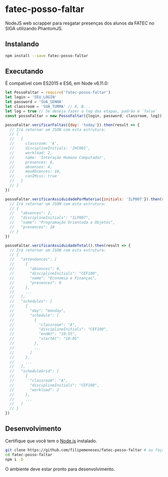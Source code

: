 # fatec-posso-faltar

NodeJS web scrapper para resgatar presenças dos alunos da FATEC no SIGA utilizando PhantomJS.

## Instalando

```sh
npm install --save fatec-posso-faltar
```

## Executando

É compatível com ES2015 e ES6, em Node v6.11.0:

```js
let PossoFaltar = require('fatec-posso-faltar')
let login = 'SEU_LOGIN'
let password = 'SUA_SENHA'
let classroom = 'SUA_TURMA' // A, B...
let log = true // Se deseja fazer o log das etapas, padrão é `false`
const possoFaltar = new PossoFaltar({login, password, classroom, log})

possoFaltar.verificarFaltas({day: 'today'}).then(result => {
  // Irá retornar um JSON com esta estrutura:
  // [
  //   {
  //     classroom: 'A',
  //     disciplineInitials: 'IHC001',
  //     workload: 2,
  //     name: 'Interação Humano Computador',
  //     presences: 6,
  //     absenses: 4,
  //     maxAbsences: 10,
  //     canIMiss: true
  //   }
  // ]
})

possoFaltar.verificarAssiduidadePorMateria({initials: 'ILP007'}).then(result => {
  // Irá retornar um JSON com esta estrutura:
  // {
  //   "absences": 2,
  //   "disciplineInitials": "ILP007",
  //   "name": "Programação Orientada a Objetos",
  //   "presences": 18
  // }
})

possoFaltar.verificarAssiduidadeTotal().then(result => {
  // Irá retornar um JSON com esta estrutura:
  // {
  //   "attendances": [
  //     {
  //       "absences": 0,
  //       "disciplineInitials": "CEF100",
  //       "name": "Economia e Finanças",
  //       "presences": 0
  //     },
  //     ...
  //   ],
  //   "schedules": [
  //     {
  //       "day": "monday",
  //       "schedule": [
  //         {
  //           "classroom": "A",
  //           "disciplineInitials": "CEF100",
  //           "endAt": "10:55",
  //           "startAt": "10:05"
  //         },
  //         ...
  //       ]
  //     },
  //     ...
  //   ],
  //   "scheduleGrid": [
  //     {
  //       "classroom": "A",
  //       "disciplineInitials": "CEF100",
  //       "workload": 2
  //     },
  //     ...
  //   ]
  // }
})
```

## Desenvolvimento

Certifique que você tem o [Node.js](http://nodejs.org/) instalado.

```sh
git clone https://github.com/filipemeneses/fatec-posso-faltar # ou faça um fork
cd fatec-posso-faltar
npm i -D
```

O ambiente deve estar pronto para desenvolvimento.
